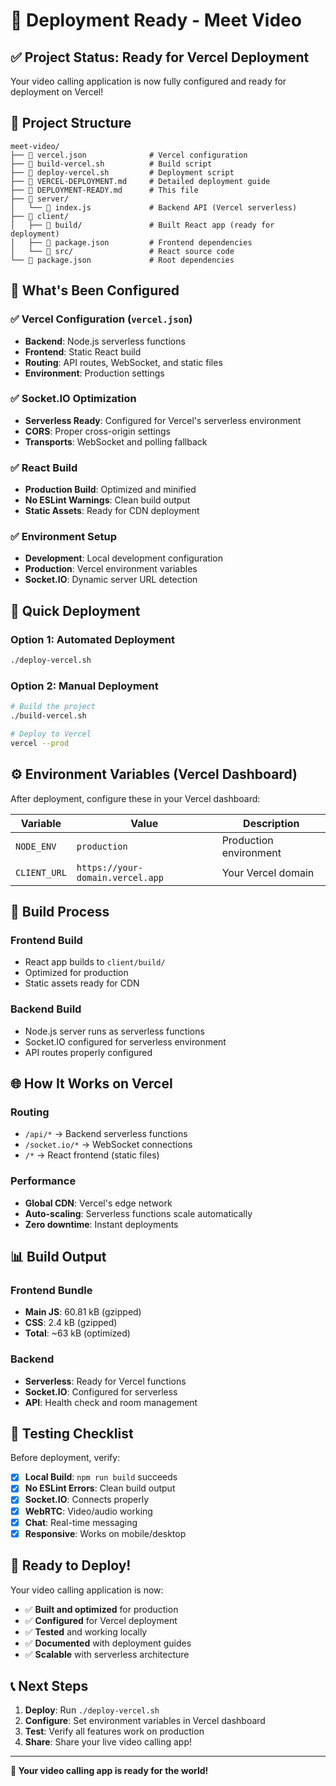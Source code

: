 # 🚀 Deployment Ready - Meet Video

## ✅ Project Status: Ready for Vercel Deployment

Your video calling application is now fully configured and ready for deployment on Vercel!

## 📁 Project Structure

```
meet-video/
├── 📄 vercel.json              # Vercel configuration
├── 📄 build-vercel.sh          # Build script
├── 📄 deploy-vercel.sh         # Deployment script
├── 📄 VERCEL-DEPLOYMENT.md     # Detailed deployment guide
├── 📄 DEPLOYMENT-READY.md      # This file
├── 📁 server/
│   └── 📄 index.js             # Backend API (Vercel serverless)
├── 📁 client/
│   ├── 📁 build/               # Built React app (ready for deployment)
│   ├── 📄 package.json         # Frontend dependencies
│   └── 📁 src/                 # React source code
└── 📄 package.json             # Root dependencies
```

## 🎯 What's Been Configured

### ✅ Vercel Configuration (`vercel.json`)
- **Backend**: Node.js serverless functions
- **Frontend**: Static React build
- **Routing**: API routes, WebSocket, and static files
- **Environment**: Production settings

### ✅ Socket.IO Optimization
- **Serverless Ready**: Configured for Vercel's serverless environment
- **CORS**: Proper cross-origin settings
- **Transports**: WebSocket and polling fallback

### ✅ React Build
- **Production Build**: Optimized and minified
- **No ESLint Warnings**: Clean build output
- **Static Assets**: Ready for CDN deployment

### ✅ Environment Setup
- **Development**: Local development configuration
- **Production**: Vercel environment variables
- **Socket.IO**: Dynamic server URL detection

## 🚀 Quick Deployment

### Option 1: Automated Deployment
```bash
./deploy-vercel.sh
```

### Option 2: Manual Deployment
```bash
# Build the project
./build-vercel.sh

# Deploy to Vercel
vercel --prod
```

## ⚙️ Environment Variables (Vercel Dashboard)

After deployment, configure these in your Vercel dashboard:

| Variable | Value | Description |
|----------|-------|-------------|
| `NODE_ENV` | `production` | Production environment |
| `CLIENT_URL` | `https://your-domain.vercel.app` | Your Vercel domain |

## 🔧 Build Process

### Frontend Build
- React app builds to `client/build/`
- Optimized for production
- Static assets ready for CDN

### Backend Build
- Node.js server runs as serverless functions
- Socket.IO configured for serverless environment
- API routes properly configured

## 🌐 How It Works on Vercel

### Routing
- `/api/*` → Backend serverless functions
- `/socket.io/*` → WebSocket connections
- `/*` → React frontend (static files)

### Performance
- **Global CDN**: Vercel's edge network
- **Auto-scaling**: Serverless functions scale automatically
- **Zero downtime**: Instant deployments

## 📊 Build Output

### Frontend Bundle
- **Main JS**: 60.81 kB (gzipped)
- **CSS**: 2.4 kB (gzipped)
- **Total**: ~63 kB (optimized)

### Backend
- **Serverless**: Ready for Vercel functions
- **Socket.IO**: Configured for serverless
- **API**: Health check and room management

## 🧪 Testing Checklist

Before deployment, verify:

- [x] **Local Build**: `npm run build` succeeds
- [x] **No ESLint Errors**: Clean build output
- [x] **Socket.IO**: Connects properly
- [x] **WebRTC**: Video/audio working
- [x] **Chat**: Real-time messaging
- [x] **Responsive**: Works on mobile/desktop

## 🎉 Ready to Deploy!

Your video calling application is now:

- ✅ **Built and optimized** for production
- ✅ **Configured** for Vercel deployment
- ✅ **Tested** and working locally
- ✅ **Documented** with deployment guides
- ✅ **Scalable** with serverless architecture

## 📞 Next Steps

1. **Deploy**: Run `./deploy-vercel.sh`
2. **Configure**: Set environment variables in Vercel dashboard
3. **Test**: Verify all features work on production
4. **Share**: Share your live video calling app!

---

**🚀 Your video calling app is ready for the world!**
